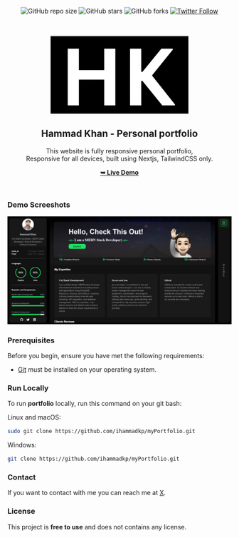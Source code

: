 <div align="center">
  
  ![GitHub repo size](https://img.shields.io/github/repo-size/ihammadkp/myPortfolio)
  ![GitHub stars](https://img.shields.io/github/stars/ihammadkp/myPortfolio?style=social)
  ![GitHub forks](https://img.shields.io/github/forks/ihammadkp/myPortfolio?style=social)
  [![Twitter Follow](https://img.shields.io/twitter/follow/ihamamdk?style=social)](https://twitter.com/intent/follow?screen_name=ihammadkp)

  <br />
  <br />
  
  <img src="./public/readme-images/hk.png" />

  <h2 align="center">Hammad Khan - Personal portfolio</h2>

This website is fully responsive personal portfolio, <br />Responsive for all devices, built using Nextjs, TailwindCSS only.

<a href="/"><strong>➥ Live Demo</strong></a>

</div>

<br />

### Demo Screeshots

![Osama Portfolio Desktop Demo](./public/readme-images/portfolio.png "Desktop Demo")

### Prerequisites

Before you begin, ensure you have met the following requirements:

- [Git](https://git-scm.com/downloads "Download Git") must be installed on your operating system.

### Run Locally

To run **portfolio** locally, run this command on your git bash:

Linux and macOS:

```bash
sudo git clone https://github.com/ihammadkp/myPortfolio.git
```

Windows:

```bash
git clone https://github.com/ihammadkp/myPortfolio.git
```

### Contact

If you want to contact with me you can reach me at [X](https://www.x.com/ihammadkp).

### License

This project is **free to use** and does not contains any license.
